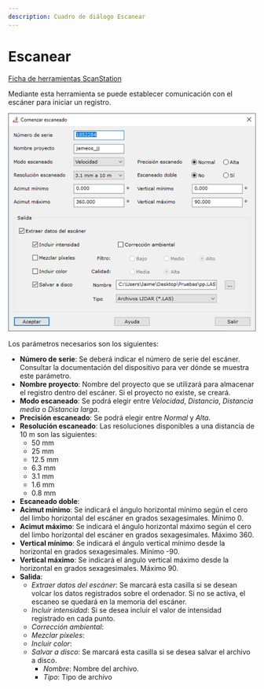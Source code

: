 ```yaml
---
description: Cuadro de diálogo Escanear
---
```


# Escanear

[Ficha de herramientas ScanStation](/mdtopx/fichas-de-herramientas/ficha-de-herramientas-scanstation.md)

Mediante esta herramienta se puede establecer comunicación con el escáner para iniciar un registro.

![Cuadro de diálogo Comenzar Escaneado](../../.gitbook/assets/image-31.png)

Los parámetros necesarios son los siguientes:

* **Número de serie**: Se deberá indicar el número de serie del escáner. Consultar la documentación del dispositivo para ver dónde se muestra este parámetro.
* **Nombre proyecto**: Nombre del proyecto que se utilizará para almacenar el registro dentro del escáner. Si el proyecto no existe, se creará.
* **Modo escaneado**: Se podrá elegir entre _Velocidad_, _Distancia_, _Distancia media_ o _Distancia larga_.
* **Precisión escaneado**: Se podrá elegir entre _Normal_ y _Alta_.
* **Resolución escaneado**: Las resoluciones disponibles a una distancia de 10 m son las siguientes:
  * 50 mm
  * 25 mm
  * 12.5 mm
  * 6.3 mm
  * 3.1 mm
  * 1.6 mm
  * 0.8 mm
* **Escaneado doble**:
* **Acimut mínimo**: Se indicará el ángulo horizontal mínimo según el cero del limbo horizontal del escáner en grados sexagesimales. Mínimo 0.
* **Acimut máximo**: Se indicará el ángulo horizontal máximo según el cero del limbo horizontal del escáner en grados sexagesimales. Máximo 360.
* **Vertical mínimo**: Se indicará el ángulo vertical mínimo desde la horizontal en grados sexagesimales. Mínimo -90.
* **Vertical máximo**: Se indicará el ángulo vertical máximo desde la horizontal en grados sexagesimales. Máximo 90.
* **Salida**:
  * _Extraer datos del escáner_: Se marcará esta casilla si se desean volcar los datos registrados sobre el ordenador. Si no se activa, el escaneo se quedará en la memoria del escáner.
  * _Incluir intensidad_: Si se desea incluir el valor de intensidad registrado en cada punto.
  * _Corrección ambiental_:
  * _Mezclar píxeles_:
  * _Incluir color_:
  * _Salvar a disco_: Se marcará esta casilla si se desea salvar el archivo a disco.
    * _Nombre_: Nombre del archivo.
    * _Tipo_: Tipo de archivo
